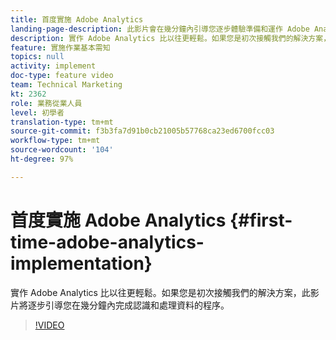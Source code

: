 ```yaml
---
title: 首度實施 Adobe Analytics
landing-page-description: 此影片會在幾分鐘內引導您逐步體驗準備和運作 Adobe Analytics 資料的程序。
description: 實作 Adobe Analytics 比以往更輕鬆。如果您是初次接觸我們的解決方案，此影片將逐步引導您在幾分鐘內完成認識和處理資料的程序。
feature: 實施作業基本需知
topics: null
activity: implement
doc-type: feature video
team: Technical Marketing
kt: 2362
role: 業務從業人員
level: 初學者
translation-type: tm+mt
source-git-commit: f3b3fa7d91b0cb21005b57768ca23ed6700fcc03
workflow-type: tm+mt
source-wordcount: '104'
ht-degree: 97%

---
```



# 首度實施 Adobe Analytics {#first-time-adobe-analytics-implementation}

實作 Adobe Analytics 比以往更輕鬆。如果您是初次接觸我們的解決方案，此影片將逐步引導您在幾分鐘內完成認識和處理資料的程序。

>[!VIDEO](https://video.tv.adobe.com/v/25456/?quality=12)
